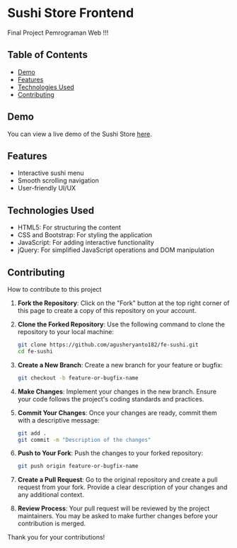 # Sushi Store Frontend

Final Project Pemrograman Web !!!

## Table of Contents

- [Demo](#demo)
- [Features](#features)
- [Technologies Used](#technologies-used)
- [Contributing](#contributing)

## Demo

You can view a live demo of the Sushi Store [here](http://ungu.in/sukisushi).

## Features

- Interactive sushi menu
- Smooth scrolling navigation
- User-friendly UI/UX

## Technologies Used

- HTML5: For structuring the content
- CSS and Bootstrap: For styling the application
- JavaScript: For adding interactive functionality
- jQuery: For simplified JavaScript operations and DOM manipulation

## Contributing

How to contribute to this project

1. **Fork the Repository**: Click on the "Fork" button at the top right corner of this page to create a copy of this repository on your account.

2. **Clone the Forked Repository**: Use the following command to clone the repository to your local machine:
    ```bash
    git clone https://github.com/agusheryanto182/fe-sushi.git
    cd fe-sushi
    ```

3. **Create a New Branch**: Create a new branch for your feature or bugfix:
    ```bash
    git checkout -b feature-or-bugfix-name
    ```

4. **Make Changes**: Implement your changes in the new branch. Ensure your code follows the project's coding standards and practices.

5. **Commit Your Changes**: Once your changes are ready, commit them with a descriptive message:
    ```bash
    git add .
    git commit -m "Description of the changes"
    ```

6. **Push to Your Fork**: Push the changes to your forked repository:
    ```bash
    git push origin feature-or-bugfix-name
    ```

7. **Create a Pull Request**: Go to the original repository and create a pull request from your fork. Provide a clear description of your changes and any additional context.

8. **Review Process**: Your pull request will be reviewed by the project maintainers. You may be asked to make further changes before your contribution is merged.

Thank you for your contributions!
